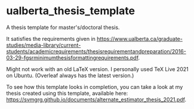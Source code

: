 # ualberta_thesis_template
A thesis template for master's/doctoral thesis.

 It satisfies the requirements given in https://www.ualberta.ca/graduate-studies/media-library/current-students/academicrequirements/thesisrequirementandpreparation/2016-03-29-fgsrminimumthesisformattingrequirements.pdf.
 
 Might not work with an old LaTeX version. I personally used TeX Live 2021 on Ubuntu. (Overleaf always has the latest version.)

To see how this template looks in completion, you can take a look at my thesis created using this template, available here: https://svmgrg.github.io/documents/alternate_estimator_thesis_2021.pdf.

